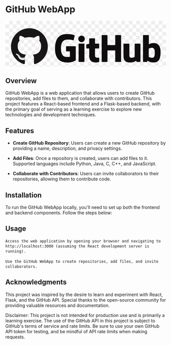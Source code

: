 # GitHub WebApp

![GitHub WebApp](frontend/src/logo.png)

## Overview

GitHub WebApp is a web application that allows users to create GitHub repositories, add files to them, and collaborate with contributors. This project features a React-based frontend and a Flask-based backend, with the primary goal of serving as a learning exercise to explore new technologies and development techniques.

## Features

- **Create GitHub Repository**: Users can create a new GitHub repository by providing a name, description, and privacy settings.

- **Add Files**: Once a repository is created, users can add files to it. Supported languages include Python, Java, C, C++, and JavaScript.

- **Collaborate with Contributors**: Users can invite collaborators to their repositories, allowing them to contribute code.

## Installation

To run the GitHub WebApp locally, you'll need to set up both the frontend and backend components. Follow the steps below:

## Usage

    Access the web application by opening your browser and navigating to http://localhost:3000 (assuming the React development server is running).

    Use the GitHub WebApp to create repositories, add files, and invite collaborators.


## Acknowledgments

This project was inspired by the desire to learn and experiment with React, Flask, and the GitHub API. Special thanks to the open-source community for providing valuable resources and documentation.

Disclaimer: This project is not intended for production use and is primarily a learning exercise. The use of the GitHub API in this project is subject to GitHub's terms of service and rate limits. Be sure to use your own GitHub API token for testing, and be mindful of API rate limits when making requests.
